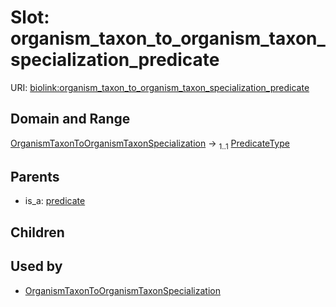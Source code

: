 
# Slot: organism_taxon_to_organism_taxon_specialization_predicate




URI: [biolink:organism_taxon_to_organism_taxon_specialization_predicate](https://w3id.org/biolink/vocab/organism_taxon_to_organism_taxon_specialization_predicate)


## Domain and Range

[OrganismTaxonToOrganismTaxonSpecialization](OrganismTaxonToOrganismTaxonSpecialization.md) &#8594;  <sub>1..1</sub> [PredicateType](types/PredicateType.md)

## Parents

 *  is_a: [predicate](predicate.md)

## Children


## Used by

 * [OrganismTaxonToOrganismTaxonSpecialization](OrganismTaxonToOrganismTaxonSpecialization.md)
